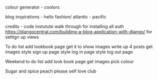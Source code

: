 colour generator - coolors

blog inspirations - hello fashion/ atlantic - pacific 

credits - 
code instutute walk through for installing all auth 
https://djangocentral.com/building-a-blog-application-with-django/ for settign up views 

To do list
add lookbook page
get it to show images 
write up 4 posts 
get images 
style sign up page 
style log in page 
style log out page 



Weekend to do list 
add look book page
get images 
pick colour 


Sugar and spice 
peach please
self love club 
